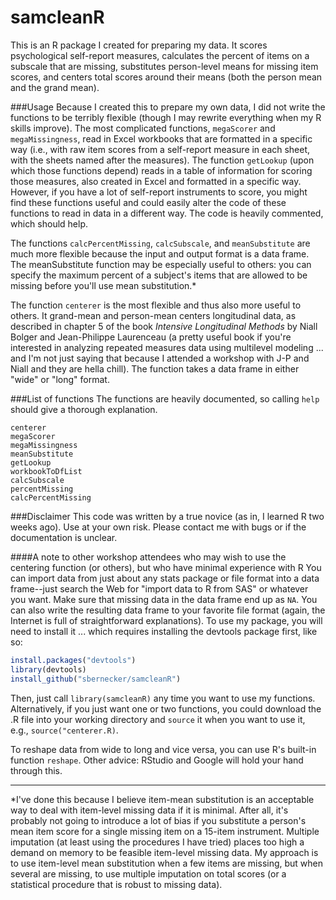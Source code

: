 # samcleanR
This is an R package I created for preparing my data. It scores psychological self-report measures, calculates the percent of items on a subscale that are missing, substitutes person-level means for missing item scores, and centers total scores around their means (both the person mean and the grand mean). 

###Usage
Because I created this to prepare my own data, I did not write the functions to be terribly flexible (though I may rewrite everything when my R skills improve). The most complicated functions, `megaScorer` and `megaMissingness`, read in Excel workbooks that are formatted in a specific way (i.e., with raw item scores from a self-report measure in each sheet, with the sheets named after the measures). The function `getLookup` (upon which those functions depend) reads in a table of information for scoring those measures, also created in Excel and formatted in a specific way. However, if you have a lot of self-report instruments to score, you might find these functions useful and could easily alter the code of these functions to read in data in a different way. The code is heavily commented, which should help. 

The functions `calcPercentMissing`, `calcSubscale`, and `meanSubstitute` are much more flexible because the input and output format is a data frame. The meanSubstitute function may be especially useful to others: you can specify the maximum percent of a subject's items that are allowed to be missing before you'll use mean substitution.\* 

The function `centerer` is the most flexible and thus also more useful to others. It grand-mean and person-mean centers longitudinal data, as described in chapter 5 of the book *Intensive Longitudinal Methods* by Niall Bolger and Jean-Philippe Laurenceau (a pretty useful book if you're interested in analyzing repeated measures data using multilevel modeling ... and I'm not just saying that because I attended a workshop with J-P and Niall and they are hella chill). The function takes a data frame in either "wide" or "long" format. 

###List of functions
The functions are heavily documented, so calling `help` should give a thorough explanation. 
```
centerer
megaScorer
megaMissingness
meanSubstitute
getLookup
workbookToDfList
calcSubscale
percentMissing
calcPercentMissing
```
###Disclaimer
This code was written by a true novice (as in, I learned R two weeks ago). Use at your own risk. Please contact me with bugs or if the documentation is unclear. 

####A note to other workshop attendees who may wish to use the centering function (or others), but who have minimal experience with R
You can import data from just about any stats package or file format into a data frame--just search the Web for "import data to R from SAS" or whatever you want. Make sure that missing data in the data frame end up as `NA`. You can also write the resulting data frame to your favorite file format (again, the Internet is full of straightforward explanations). To use my package, you will need to install it ... which requires installing the devtools package first, like so: 
```r
install.packages("devtools")
library(devtools)
install_github("sbernecker/samcleanR")
```
Then, just call `library(samcleanR)` any time you want to use my functions. Alternatively, if you just want one or two functions, you could download the .R file into your working directory and `source` it when you want to use it, e.g., `source("centerer.R)`.

To reshape data from wide to long and vice versa, you can use R's built-in function `reshape`. Other advice: RStudio and Google will hold your hand through this. 
***
\*I've done this because I believe item-mean substitution is an acceptable way to deal with item-level missing data if it is minimal. After all, it's probably not going to introduce a lot of bias if you substitute a person's mean item score for a single missing item on a 15-item instrument. Multiple imputation (at least using the procedures I have tried) places too high a demand on memory to be feasible item-level missing data. My approach is to use item-level mean substitution when a few items are missing, but when several are missing, to use multiple imputation on total scores (or a statistical procedure that is robust to missing data). 


